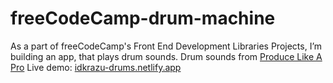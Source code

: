 # freeCodeCamp-drum-machine
As a part of freeCodeCamp's Front End Development Libraries Projects, I’m building an app, that plays drum sounds.
Drum sounds from [Produce Like A Pro](https://www.youtube.com/watch?v=nrO9EjryfMo)
Live demo: [idkrazu-drums.netlify.app](https://idkrazu-drums.netlify.app/)